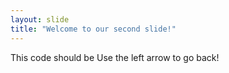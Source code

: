 ```yaml
---
layout: slide
title: "Welcome to our second slide!"
---
```

This code should be <script>Hello</script>
Use the left arrow to go back!
